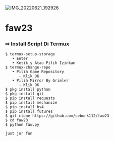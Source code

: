 
![IMG_20220621_192926](https://user-images.githubusercontent.com/92111736/174871690-bf032205-7e3e-41cc-9a01-2c74e020f85c.jpg)
# **faw23**
### ⇨  Install Script Di Termux
```
$ termux-setup-storage  
   • Enter  
   • Ketik y Atau Pilih Izinkan  
$ termux-change-repo
   • Pilih Game Repository
      - Klik OK
   • Pilih Mirror By Grimler
      - Klik OK
$ pkg install python
$ pkg install git
$ pip install requests
$ pip install mechanize
$ pip install bs4
$ pip install futures
$ git clone https://github.com/cebonk112/faw23
$ cd faw23
$ python faw.py

just jor fun
